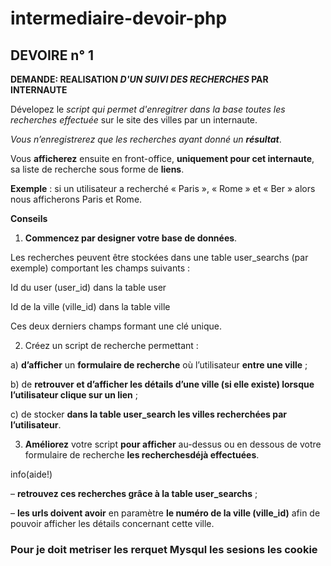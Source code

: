 # intermediaire-devoir-php

## DEVOIRE n° 1

**DEMANDE: REALISATION _D'UN SUIVI DES RECHERCHES_ PAR INTERNAUTE**

Dévelopez le _script qui permet d'enregitrer dans la base toutes les recherches effectuée_ sur le site des villes par un internaute.

_Vous n’enregistrerez que les recherches ayant donné un **résultat**_.

Vous **afficherez** ensuite en front-office, **uniquement pour cet internaute**, sa liste de recherche sous forme de **liens**.

**Exemple** : si un utilisateur a recherché « Paris », « Rome » et « Ber » alors nous afficherons Paris et Rome.

**Conseils**
1) **Commencez par designer votre base de données**.

Les recherches peuvent être stockées dans une table user_searchs (par exemple) comportant les champs
suivants :

Id du user (user_id) dans la table user

Id de la ville (ville_id) dans la table ville

Ces deux derniers champs formant une clé unique.

2) Créez un script de recherche permettant :

a) **d’afficher** un **formulaire de recherche** où l’utilisateur **entre une ville** ;

b) de **retrouver et d’afficher les détails d’une ville (si elle existe) lorsque l’utilisateur clique sur un lien** ;


c) de stocker **dans la table user_search les villes recherchées par l’utilisateur**.

3) **Améliorez** votre script **pour afficher** au-dessus ou en dessous de votre formulaire de recherche **les recherchesdéjà effectuées**.

info(aide!)

– **retrouvez ces recherches grâce à la table user_searchs** ;

– **les urls doivent avoir** en paramètre **le numéro de la ville (ville_id)** afin de pouvoir afficher les détails concernant cette ville.

### Pour je doit metriser les rerquet Mysqul les sesions les cookie ###
